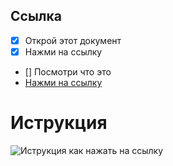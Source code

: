 ## Ссылка

 - [x] Открой этот документ
 - [x] Нажми на ссылку
 - [] Посмотри что это
 - [Нажми на ссылку](https://www.youtube.com/watch?v=Lrj2Hq7xqQ8)
# Иструкция

![Иструкция как нажать на ссылку](https://i.imgur.com/V911UtT.png)
